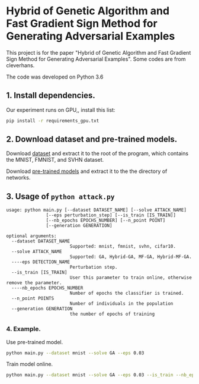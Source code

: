 # Hybrid of Genetic Algorithm and Fast Gradient Sign Method for Generating Adversarial Examples

This project is for the paper "Hybrid of Genetic Algorithm and Fast Gradient Sign Method for Generating Adversarial Examples". Some codes are from cleverhans.

The code was developed on Python 3.6


## 1. Install dependencies.
Our experiment runs on GPU,, install this list:
```bash
pip install -r requirements_gpu.txt
```

## 2. Download dataset and pre-trained models.
Download [dataset](https://drive.google.com/file/d/1gyBeIpy4WzO17_7hjZKR6flP9oPhHVfU/view) 
and extract it to the root of the program, which contains the MNIST, FMNIST, and SVHN dataset.

Download [pre-trained models](https://drive.google.com/open?id=1dJSMzmsLsJBfPsvjBcsaO8tSzmwqdlQB)
and extract it to the the directory of networks. 
## 3. Usage of `python attack.py`
```
usage: python main.py [--dataset DATASET_NAME] [--solve ATTACK_NAME]
               [--eps perturbation_step] [--is_train [IS_TRAIN]]
               [--nb_epochs EPOCHS_NUMBER] [--n_point POINT]
               [--generation GENERATION]

optional arguments:
  --dataset DATASET_NAME
                        Supported: mnist, fmnist, svhn, cifar10.
  --solve ATTACK_NAME
                        Supported: GA, Hybrid-GA, MF-GA, Hybrid-MF-GA.
  ----eps DETECTION_NAME
                        Perturbation step.
  --is_train [IS_TRAIN]
                        User this parameter to train online, otherwise remove the parameter.
  ----nb_epochs EPOCHS_NUMBER
                        Number of epochs the classifier is trained.
  --n_point POINTS
                        Number of individuals in the population
  --generation GENERATION
                        the number of epochs of training
```

### 4. Example.
Use pre-trained model.
```bash
python main.py --dataset mnist --solve GA --eps 0.03
```
Train model online.
```bash
python main.py --dataset mnist --solve GA --eps 0.03 --is_train --nb_epochs 100
```


